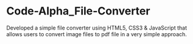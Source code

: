 # Code-Alpha_File-Converter
Developed a simple file converter using HTML5, CSS3 &amp; JavaScript that allows users to convert image files to pdf file in a very simple approach.
